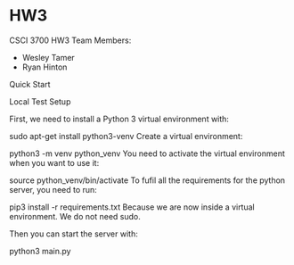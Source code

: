 # HW3
CSCI 3700 HW3
Team Members:
  - Wesley Tamer
  - Ryan Hinton

Quick Start

Local Test Setup

First, we need to install a Python 3 virtual environment with:

sudo apt-get install python3-venv
Create a virtual environment:

python3 -m venv python_venv
You need to activate the virtual environment when you want to use it:

source python_venv/bin/activate
To fufil all the requirements for the python server, you need to run:

pip3 install -r requirements.txt
Because we are now inside a virtual environment. We do not need sudo.

Then you can start the server with:

python3 main.py
